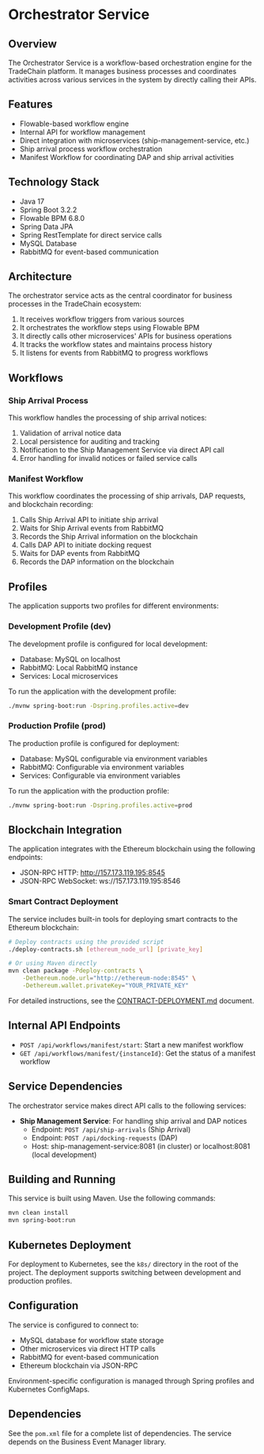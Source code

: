 # Orchestrator Service

## Overview
The Orchestrator Service is a workflow-based orchestration engine for the TradeChain platform. It manages business processes and coordinates activities across various services in the system by directly calling their APIs.

## Features
- Flowable-based workflow engine
- Internal API for workflow management
- Direct integration with microservices (ship-management-service, etc.)
- Ship arrival process workflow orchestration
- Manifest Workflow for coordinating DAP and ship arrival activities

## Technology Stack
- Java 17
- Spring Boot 3.2.2
- Flowable BPM 6.8.0
- Spring Data JPA
- Spring RestTemplate for direct service calls
- MySQL Database
- RabbitMQ for event-based communication

## Architecture
The orchestrator service acts as the central coordinator for business processes in the TradeChain ecosystem:
1. It receives workflow triggers from various sources
2. It orchestrates the workflow steps using Flowable BPM
3. It directly calls other microservices' APIs for business operations
4. It tracks the workflow states and maintains process history
5. It listens for events from RabbitMQ to progress workflows

## Workflows
### Ship Arrival Process
This workflow handles the processing of ship arrival notices:
1. Validation of arrival notice data
2. Local persistence for auditing and tracking
3. Notification to the Ship Management Service via direct API call
4. Error handling for invalid notices or failed service calls

### Manifest Workflow
This workflow coordinates the processing of ship arrivals, DAP requests, and blockchain recording:
1. Calls Ship Arrival API to initiate ship arrival
2. Waits for Ship Arrival events from RabbitMQ
3. Records the Ship Arrival information on the blockchain
4. Calls DAP API to initiate docking request
5. Waits for DAP events from RabbitMQ
6. Records the DAP information on the blockchain

## Profiles
The application supports two profiles for different environments:

### Development Profile (dev)
The development profile is configured for local development:
- Database: MySQL on localhost
- RabbitMQ: Local RabbitMQ instance
- Services: Local microservices

To run the application with the development profile:
```bash
./mvnw spring-boot:run -Dspring.profiles.active=dev
```

### Production Profile (prod)
The production profile is configured for deployment:
- Database: MySQL configurable via environment variables
- RabbitMQ: Configurable via environment variables
- Services: Configurable via environment variables

To run the application with the production profile:
```bash
./mvnw spring-boot:run -Dspring.profiles.active=prod
```

## Blockchain Integration
The application integrates with the Ethereum blockchain using the following endpoints:
- JSON-RPC HTTP: http://157.173.119.195:8545
- JSON-RPC WebSocket: ws://157.173.119.195:8546

### Smart Contract Deployment
The service includes built-in tools for deploying smart contracts to the Ethereum blockchain:

```bash
# Deploy contracts using the provided script
./deploy-contracts.sh [ethereum_node_url] [private_key]

# Or using Maven directly
mvn clean package -Pdeploy-contracts \
    -Dethereum.node.url="http://ethereum-node:8545" \
    -Dethereum.wallet.privateKey="YOUR_PRIVATE_KEY"
```

For detailed instructions, see the [CONTRACT-DEPLOYMENT.md](CONTRACT-DEPLOYMENT.md) document.

## Internal API Endpoints
- `POST /api/workflows/manifest/start`: Start a new manifest workflow
- `GET /api/workflows/manifest/{instanceId}`: Get the status of a manifest workflow

## Service Dependencies
The orchestrator service makes direct API calls to the following services:
- **Ship Management Service**: For handling ship arrival and DAP notices
  - Endpoint: `POST /api/ship-arrivals` (Ship Arrival)
  - Endpoint: `POST /api/docking-requests` (DAP)
  - Host: ship-management-service:8081 (in cluster) or localhost:8081 (local development)

## Building and Running
This service is built using Maven. Use the following commands:

```bash
mvn clean install
mvn spring-boot:run
```

## Kubernetes Deployment
For deployment to Kubernetes, see the `k8s/` directory in the root of the project. The deployment supports switching between development and production profiles.

## Configuration
The service is configured to connect to:
- MySQL database for workflow state storage
- Other microservices via direct HTTP calls
- RabbitMQ for event-based communication
- Ethereum blockchain via JSON-RPC

Environment-specific configuration is managed through Spring profiles and Kubernetes ConfigMaps.

## Dependencies
See the `pom.xml` file for a complete list of dependencies. The service depends on the Business Event Manager library. 